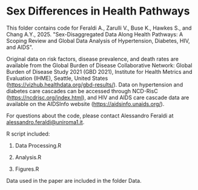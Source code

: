 
# Sex Differences in Health Pathways 
This folder contains code for Feraldi A., Zarulli V., Buse K., Hawkes S., and Chang A.Y., 2025. "Sex-Disaggregated Data Along Health Pathways: A Scoping Review and Global Data Analysis of Hypertension, Diabetes, HIV, and AIDS".

Original data on risk factors, disease prevalence, and death rates are available from the Global Burden of Disease Collaborative Network: Global Burden of Disease Study 2021 (GBD 2021), Institute for Health Metrics and Evaluation (IHME), Seattle, United States (https://vizhub.healthdata.org/gbd-results/). Data on hypertension and diabetes care cascades can be accessed through NCD-RisC (https://ncdrisc.org/index.html), and HIV and AIDS care cascade data are available on the AIDSInfo website (https://aidsinfo.unaids.org/). 

For questions about the code, please contact Alessandro Feraldi at alessandro.feraldi@uniroma1.it.

R script included:

1. Data Processing.R

2. Analysis.R

3. Figures.R


Data used in the paper are included in the folder Data.



